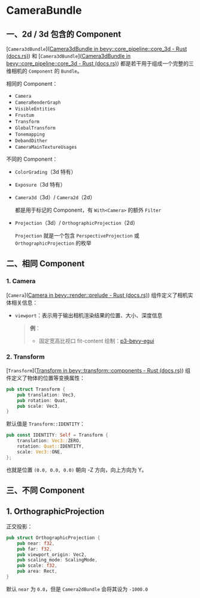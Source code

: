 # CameraBundle

## 一、2d / 3d 包含的 Component

[`Camera3dBundle`]([Camera3dBundle in bevy::core_pipeline::core_3d - Rust (docs.rs)](https://docs.rs/bevy/0.14.2/bevy/core_pipeline/core_3d/struct.Camera3dBundle.html#)) 和 [`Camera3dBundle`]([Camera3dBundle in bevy::core_pipeline::core_3d - Rust (docs.rs)](https://docs.rs/bevy/0.14.2/bevy/core_pipeline/core_3d/struct.Camera3dBundle.html#)) 都是若干用于组成一个完整的三维相机的 `Component` 的 `Bundle`。

相同的 Component：

- `Camera`
- `CameraRenderGraph`
- `VisibleEntities`
- `Frustum`
- `Transform`
- `GlobalTransform`
- `Tonemapping`
- `DebandDither`
- `CameraMainTextureUsages`

不同的 Component：

- `ColorGrading`（3d 特有）

- `Exposure`（3d 特有）

- `Camera3d`（3d）/ `Camera2d`（2d）

    都是用于标记的 Component，有 `With<Camera>` 的额外 `Filter`

- `Projection`（3d）/ `OrthographicProjection`（2d）

    `Projection` 就是一个包含 `PerspectiveProjection` 或 `OrthographicProjection` 的枚举

## 二、相同 Component

### 1. Camera

[`Camera`]([Camera in bevy::render::prelude - Rust (docs.rs)](https://docs.rs/bevy/0.14.2/bevy/render/prelude/struct.Camera.html)) 组件定义了相机实体相关信息：

- `viewport`：表示用于输出相机渲染结果的位置、大小、深度信息

    > **例**：
    >
    > - 固定宽高比视口 fit-content 绘制：[p3-bevy-egui](./playgrounds/p3-bevy-egui/README.md)

### 2. Transform

[`Transform`]([Transform in bevy::transform::components - Rust (docs.rs)](https://docs.rs/bevy/latest/bevy/transform/components/struct.Transform.html)) 组件定义了物体的位置等变换属性：

```rust
pub struct Transform {
    pub translation: Vec3,
    pub rotation: Quat,
    pub scale: Vec3,
}
```

默认值是 `Transform::IDENTITY`：

```rust
pub const IDENTITY: Self = Transform {
    translation: Vec3::ZERO,
    rotation: Quat::IDENTITY,
    scale: Vec3::ONE,
};
```

也就是位置 `(0.0, 0.0, 0.0)` 朝向 -Z 方向，向上方向为 Y。

## 三、不同 Component

## 1. OrthographicProjection

正交投影：

```rust
pub struct OrthographicProjection {
    pub near: f32,
    pub far: f32,
    pub viewport_origin: Vec2,
    pub scaling_mode: ScalingMode,
    pub scale: f32,
    pub area: Rect,
}
```

默认 `near` 为 `0.0`，但是 `Camera2dBundle` 会将其设为 `-1000.0`

